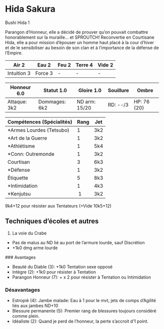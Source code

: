 # Hida Sakura

Bushi Hida 1

Parangon d’Honneur, elle a décidé de prouver qu’on pouvait combattre honorablement
sur la muraille… et SPROUTCH! Reconvertie en Courtisane Hida, elle a pour mission
d’épouser un homme haut placé à la cour d’hiver et de le sensibiliser au besoin
de son clan et à l’importance de la défense de l’Empire.

| **Air** 2     | **Eau** 2     | **Feu** 2     | **Terre** 4   | **Vide** 2
| ------------- | ------------- | ------------- | ------------- | -------------
| Intuition 3   | Force 3       | -             | -             | -

| Honneur 6.0   | Statut 1.0    | Gloire 1.0    | Souillure     | Ombre
| ------------- | ------------- | ------------- | ------------- | -------------
| Attaque: 3k2  | Dommages: 6k2 | ND arm: 15/20 | RD: --/3      | HP: 76 (20)

| Compétences (Spécialités)                     | Rang  | Jet
| --------------------------------------------- | ----- | -------
| *Armes Lourdes (Tetsubo)                      | 1     | 3k2
| *Art de la Guerre                             | 1     | 3k2
| *Athlétisme                                   | 1     | 5k4
| *Conn: Outremonde                             | 1     | 3k2
| Courtisan                                     | 3     | 6k3
| *Défense                                      | 1     | 3k2
| Étiquette                                     | 5     | 8k3
| *Intimidation                                 | 1     | 4k3
| *Kenjutsu                                     | 1     | 3k2

9k4+12 pour résister aux Tentateurs (+Vide 10k5+12)

## Techniques d’écoles et autres

1. La voie du Crabe
  * Pas de malus au ND lié au port de l’armure lourde, sauf Discrétion
  * +1k0 dmg arme lourde


### Avantages

* Beauté du Diable (3): +1k0 Tentation sexe opposé
* Intègre (2): +1k0 pour résister à Tentation
* Parangon Honneur (7): + <Honneur> x 2 pour résister à Tentation ou Intimidation

### Désavantages

* Estropié (4): Jambe malade: Eau à 1 pour le mvt, jets de comps d’Agilité liés aux jambes ND+10
* Blessure permanente (5): Premier rang de blessures toujours considéré comme plein.
* Idéaliste (2): Quand je perd de l’honneur, la perte s’accroit d’1 point.
